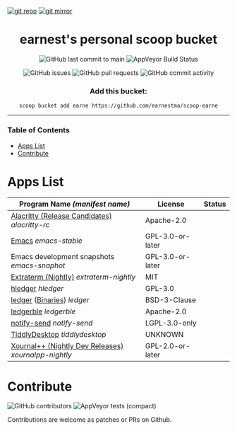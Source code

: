 [![git repo](https://img.shields.io/badge/repo-git-informational)](https://github.com/earnestma/scoop-earne)
[![git mirror](https://img.shields.io/badge/mirror-git-lightgrey)](https://gitea.earne.link/earnestma/scoop-earne)

<div align="center">

# earnest's personal scoop bucket

![GitHub last commit to main](https://img.shields.io/github/last-commit/earnestma/scoop-earne/main?style=flat-square)
![AppVeyor Build Status](https://img.shields.io/appveyor/build/earnestma/scoop-earne/main?style=flat-square)

![GitHub issues](https://img.shields.io/github/issues/earnestma/scoop-earne?style=flat-square)
![GitHub pull requests](https://img.shields.io/github/issues-pr/earnestma/scoop-earne?style=flat-square)
![GitHub commit activity](https://img.shields.io/github/commit-activity/w/earnestma/scoop-earne?style=flat-square)

### Add this bucket:

`scoop bucket add earne https://github.com/earnestma/scoop-earne`

</div>

---

### Table of Contents

- [Apps List](#apps-list)
- [Contribute](#contribute)

# Apps List

| Program Name *(manifest name)*        | License  | Status |
| ---                                   | ---      | ---    |
| [Alacritty (Release Candidates)](https://github.com/alacritty/alacritty) *alacritty-rc* | Apache-2.0 | |
| [Emacs](https://www.gnu.org/software/emacs/) *emacs-stable*    | GPL-3.0-or-later | |
| Emacs development snapshots *emacs-snaphot*   | GPL-3.0-or-later | |
| [Extraterm (Nightly)](https://github.com/sedwards2009/extraterm) *extraterm-nightly* | MIT | |
| [hledger](https://hledger.org/) *hledger*     | GPL-3.0    |        |
| [ledger](https://www.ledger-cli.org/) ([Binaries](https://github.com/FullofQuarks/Windows-Ledger-Binaries)) *ledger* | BSD-3-Clause | |
| [ledgerble](https://github.com/sbridges/ledgerble) *ledgerble*    | Apache-2.0  | |
| [notify-send](https://github.com/vaskovsky/notify-send/) *notify-send* | LGPL-3.0-only |  |
| [TiddlyDesktop](https://github.com/Jermolene/TiddlyDesktop) *tiddlydesktop* | UNKNOWN | |
| [Xournal++ (Nightly Dev Releases)](https://github.com/xournalpp/xournalpp) *xournalpp-nightly* | GPL-2.0-or-later |   |

# Contribute

![GitHub contributors](https://img.shields.io/github/contributors/earnestma/scoop-earne?style=flat-square)
![AppVeyor tests (compact)](https://img.shields.io/appveyor/tests/earnestma/scoop-earne?compact_message&style=flat-square)

Contributions are welcome as patches or PRs on Github.
